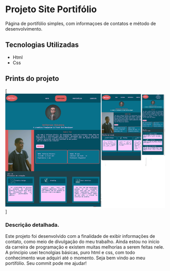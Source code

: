# Projeto Site Portifólio
Página de portifólio simples, com informaçoes de contatos e método de desenvolvimento.

## Tecnologias Utilizadas
- Html
- Css

## Prints do projeto

[<img src="./fotos-site/preview-home.png" alt="resolução da tela inicial em vários dispositivos">]

### Descrição detalhada.
Este projeto foi desenvolvido com a finalidade de exibir informações de contato, como meio de divulgação do meu trabalho.
Ainda estou no início da carreira de programação e existem muitas melhorias a serem feitas nele. A principio usei tecnolgias básicas, puro html e css,
com todo conhecimento wue adquiri até o momento.
Seja bem vindo ao meu portifólio.
Seu commit pode me ajudar!
